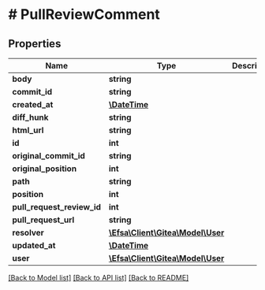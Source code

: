 # # PullReviewComment

## Properties

Name | Type | Description | Notes
------------ | ------------- | ------------- | -------------
**body** | **string** |  | [optional]
**commit_id** | **string** |  | [optional]
**created_at** | [**\DateTime**](\DateTime.md) |  | [optional]
**diff_hunk** | **string** |  | [optional]
**html_url** | **string** |  | [optional]
**id** | **int** |  | [optional]
**original_commit_id** | **string** |  | [optional]
**original_position** | **int** |  | [optional]
**path** | **string** |  | [optional]
**position** | **int** |  | [optional]
**pull_request_review_id** | **int** |  | [optional]
**pull_request_url** | **string** |  | [optional]
**resolver** | [**\Efsa\Client\Gitea\Model\User**](User.md) |  | [optional]
**updated_at** | [**\DateTime**](\DateTime.md) |  | [optional]
**user** | [**\Efsa\Client\Gitea\Model\User**](User.md) |  | [optional]

[[Back to Model list]](../../README.md#models) [[Back to API list]](../../README.md#endpoints) [[Back to README]](../../README.md)
